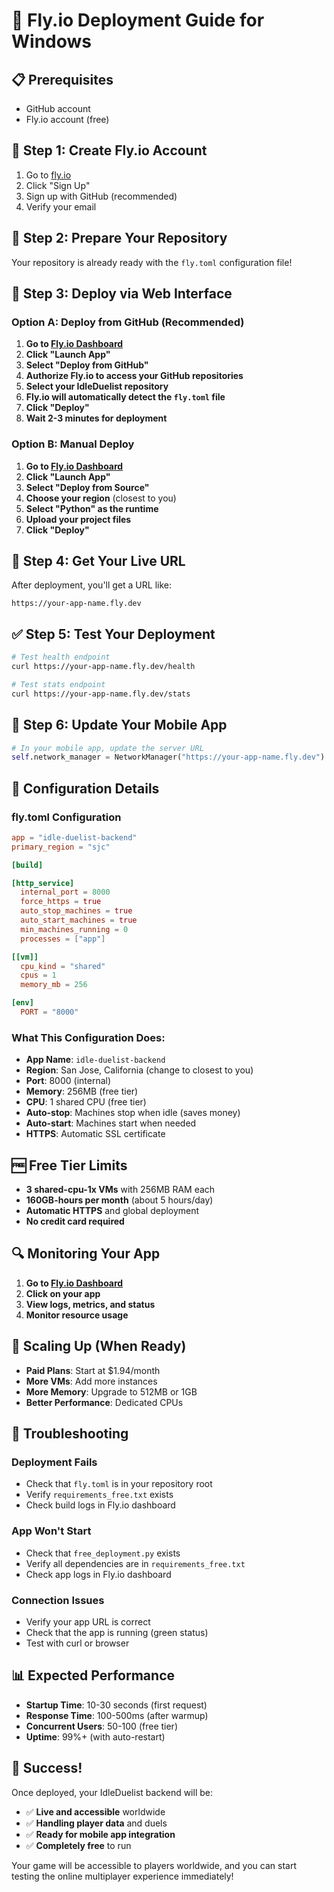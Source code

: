 # 🚀 Fly.io Deployment Guide for Windows

## 📋 **Prerequisites**
- GitHub account
- Fly.io account (free)

## 🚀 **Step 1: Create Fly.io Account**
1. Go to [fly.io](https://fly.io)
2. Click "Sign Up" 
3. Sign up with GitHub (recommended)
4. Verify your email

## 🔧 **Step 2: Prepare Your Repository**
Your repository is already ready with the `fly.toml` configuration file!

## 📱 **Step 3: Deploy via Web Interface**

### **Option A: Deploy from GitHub (Recommended)**
1. **Go to [Fly.io Dashboard](https://fly.io/dashboard)**
2. **Click "Launch App"**
3. **Select "Deploy from GitHub"**
4. **Authorize Fly.io to access your GitHub repositories**
5. **Select your IdleDuelist repository**
6. **Fly.io will automatically detect the `fly.toml` file**
7. **Click "Deploy"**
8. **Wait 2-3 minutes for deployment**

### **Option B: Manual Deploy**
1. **Go to [Fly.io Dashboard](https://fly.io/dashboard)**
2. **Click "Launch App"**
3. **Select "Deploy from Source"**
4. **Choose your region** (closest to you)
5. **Select "Python" as the runtime**
6. **Upload your project files**
7. **Click "Deploy"**

## 🎯 **Step 4: Get Your Live URL**
After deployment, you'll get a URL like:
```
https://your-app-name.fly.dev
```

## ✅ **Step 5: Test Your Deployment**
```bash
# Test health endpoint
curl https://your-app-name.fly.dev/health

# Test stats endpoint  
curl https://your-app-name.fly.dev/stats
```

## 📱 **Step 6: Update Your Mobile App**
```python
# In your mobile app, update the server URL
self.network_manager = NetworkManager("https://your-app-name.fly.dev")
```

## 🔧 **Configuration Details**

### **fly.toml Configuration**
```toml
app = "idle-duelist-backend"
primary_region = "sjc"

[build]

[http_service]
  internal_port = 8000
  force_https = true
  auto_stop_machines = true
  auto_start_machines = true
  min_machines_running = 0
  processes = ["app"]

[[vm]]
  cpu_kind = "shared"
  cpus = 1
  memory_mb = 256

[env]
  PORT = "8000"
```

### **What This Configuration Does:**
- **App Name**: `idle-duelist-backend`
- **Region**: San Jose, California (change to closest to you)
- **Port**: 8000 (internal)
- **Memory**: 256MB (free tier)
- **CPU**: 1 shared CPU (free tier)
- **Auto-stop**: Machines stop when idle (saves money)
- **Auto-start**: Machines start when needed
- **HTTPS**: Automatic SSL certificate

## 🆓 **Free Tier Limits**
- **3 shared-cpu-1x VMs** with 256MB RAM each
- **160GB-hours per month** (about 5 hours/day)
- **Automatic HTTPS** and global deployment
- **No credit card required**

## 🔍 **Monitoring Your App**
1. **Go to [Fly.io Dashboard](https://fly.io/dashboard)**
2. **Click on your app**
3. **View logs, metrics, and status**
4. **Monitor resource usage**

## 🚀 **Scaling Up (When Ready)**
- **Paid Plans**: Start at $1.94/month
- **More VMs**: Add more instances
- **More Memory**: Upgrade to 512MB or 1GB
- **Better Performance**: Dedicated CPUs

## 🐛 **Troubleshooting**

### **Deployment Fails**
- Check that `fly.toml` is in your repository root
- Verify `requirements_free.txt` exists
- Check build logs in Fly.io dashboard

### **App Won't Start**
- Check that `free_deployment.py` exists
- Verify all dependencies are in `requirements_free.txt`
- Check app logs in Fly.io dashboard

### **Connection Issues**
- Verify your app URL is correct
- Check that the app is running (green status)
- Test with curl or browser

## 📊 **Expected Performance**
- **Startup Time**: 10-30 seconds (first request)
- **Response Time**: 100-500ms (after warmup)
- **Concurrent Users**: 50-100 (free tier)
- **Uptime**: 99%+ (with auto-restart)

## 🎉 **Success!**
Once deployed, your IdleDuelist backend will be:
- ✅ **Live and accessible** worldwide
- ✅ **Handling player data** and duels
- ✅ **Ready for mobile app integration**
- ✅ **Completely free** to run

Your game will be accessible to players worldwide, and you can start testing the online multiplayer experience immediately!
